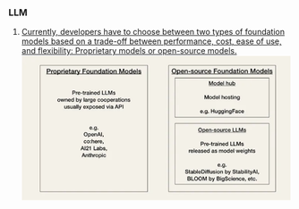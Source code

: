 ### LLM

1. [Currently, developers have to choose between two types of foundation models based on a trade-off between performance, cost, ease of use, and flexibility: Proprietary models or open-source models.](https://wandb.ai/iamleonie/Articles/reports/Understanding-LLMOps-Large-Language-Model-Operations--Vmlldzo0MDgyMDc2)
![](llms.png)